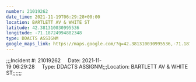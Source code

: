 ```yaml
---
number: 21019262
date_time: 2021-11-19T06:29:28+00:00
location: BARTLETT AV & WHITE ST
latitude: 42.381310030995536
longitude: -71.18724994882348
type: DDACTS ASSIGNM
google_maps_link: https://maps.google.com/?q=42.381310030995536,-71.18724994882348
---
```


;;;Incident #: 21019262     Date: 2021‐11‐19 06:29:28     Type: DDACTS ASSIGNM;;;Location: BARTLETT AV & WHITE ST;;;;;;
